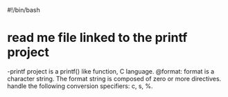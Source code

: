 #!/bin/bash
# read me file linked to the printf project
-printf project is a printf() like function, C language.
@format: format is a character string.
The format string is composed of zero or more directives.
handle the following conversion specifiers:
c, s, %.
